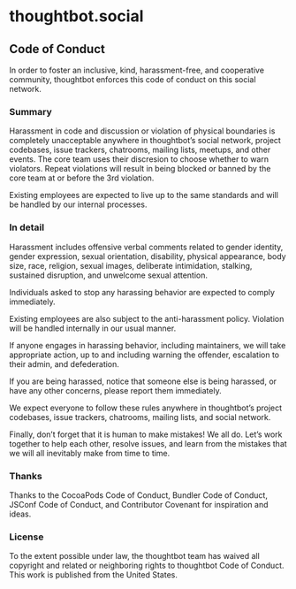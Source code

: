 # thoughtbot.social

## Code of Conduct

In order to foster an inclusive, kind, harassment-free, and cooperative community, thoughtbot enforces this code of conduct on this social network.

### Summary

Harassment in code and discussion or violation of physical boundaries is completely unacceptable anywhere in thoughtbot’s social network, project codebases, issue trackers, chatrooms, mailing lists, meetups, and other events. The core team uses their discresion to choose whether to warn violators. Repeat violations will result in being blocked or banned by the core team at or before the 3rd violation.

Existing employees are expected to live up to the same standards and will be handled by our internal processes.

### In detail

Harassment includes offensive verbal comments related to gender identity, gender expression, sexual orientation, disability, physical appearance, body size, race, religion, sexual images, deliberate intimidation, stalking, sustained disruption, and unwelcome sexual attention.

Individuals asked to stop any harassing behavior are expected to comply immediately.

Existing employees are also subject to the anti-harassment policy. Violation will be handled internally in our usual manner.

If anyone engages in harassing behavior, including maintainers, we will take appropriate action, up to and including warning the offender, escalation to their admin, and defederation.

If you are being harassed, notice that someone else is being harassed, or have any other concerns, please report them immediately.

We expect everyone to follow these rules anywhere in thoughtbot’s project codebases, issue trackers, chatrooms, mailing lists, and social network.

Finally, don’t forget that it is human to make mistakes! We all do. Let’s work together to help each other, resolve issues, and learn from the mistakes that we will all inevitably make from time to time.

### Thanks

Thanks to the CocoaPods Code of Conduct, Bundler Code of Conduct, JSConf Code of Conduct, and Contributor Covenant for inspiration and ideas.

### License

To the extent possible under law, the thoughtbot team has waived all copyright and related or neighboring rights to thoughtbot Code of Conduct. This work is published from the United States.
